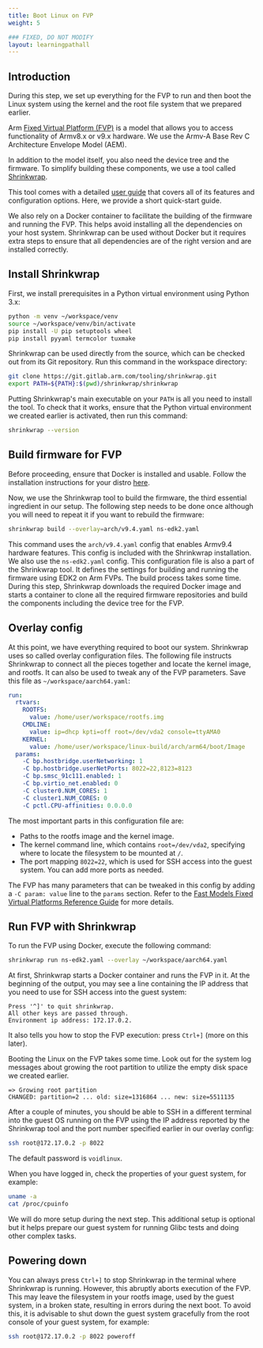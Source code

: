 ```yaml
---
title: Boot Linux on FVP
weight: 5

### FIXED, DO NOT MODIFY
layout: learningpathall
---
```


## Introduction

During this step, we set up everything for the FVP to run and then boot the Linux system
using the kernel and the root file system that we prepared earlier.

Arm [Fixed Virtual Platform (FVP)][1] is a model that allows you to access functionality
of Armv8.x or v9.x hardware. We use the Armv-A Base Rev C Architecture Envelope Model (AEM).

In addition to the model itself, you also need the device tree and the firmware. To simplify
building these components, we use a tool called [Shrinkwrap][2].

This tool comes with a detailed [user guide][3] that covers all of its features and
configuration options. Here, we provide a short quick-start guide.

We also rely on a Docker container to facilitate the building of the firmware and
running the FVP. This helps avoid installing all the dependencies on your host system.
Shrinkwrap can be used without Docker but it requires extra steps to ensure that all
dependencies are of the right version and are installed correctly.

## Install Shrinkwrap

First, we install prerequisites in a Python virtual environment using Python 3.x:

```bash
python -m venv ~/workspace/venv
source ~/workspace/venv/bin/activate
pip install -U pip setuptools wheel
pip install pyyaml termcolor tuxmake
```

Shrinkwrap can be used directly from the source, which can be checked out from its Git
repository. Run this command in the workspace directory:

```bash
git clone https://git.gitlab.arm.com/tooling/shrinkwrap.git
export PATH=${PATH}:$(pwd)/shrinkwrap/shrinkwrap
```

Putting Shrinkwrap's main executable on your `PATH` is all you need to install the tool.
To check that it works, ensure that the Python virtual environment we created earlier
is activated, then run this command:

```bash
shrinkwrap --version
```

## Build firmware for FVP

Before proceeding, ensure that Docker is installed and usable. Follow the installation
instructions for your distro [here][4].

Now, we use the Shrinkwrap tool to build the firmware, the third essential ingredient in our
setup. The following step needs to be done once although you will need to repeat it if you
want to rebuild the firmware:

```bash
shrinkwrap build --overlay=arch/v9.4.yaml ns-edk2.yaml
```

This command uses the `arch/v9.4.yaml` config that enables Armv9.4 hardware features.
This config is included with the Shrinkwrap installation. We also use the `ns-edk2.yaml`
config. This configuration file is also a part of the Shrinkwrap tool. It defines the
settings for building and running the firmware using EDK2 on Arm FVPs. The build
process takes some time. During this step, Shrinkwrap downloads the required Docker
image and starts a container to clone all the required firmware repositories and build
the components including the device tree for the FVP.

## Overlay config

At this point, we have everything required to boot our system. Shrinkwrap uses so called overlay
configuration files. The following file instructs Shrinkwrap to connect all the pieces together
and locate the kernel image, and rootfs. It can also be used to tweak any of the FVP
parameters. Save this file as `~/workspace/aarch64.yaml`:

```yaml
run:
  rtvars:
    ROOTFS:
      value: /home/user/workspace/rootfs.img
    CMDLINE:
      value: ip=dhcp kpti=off root=/dev/vda2 console=ttyAMA0
    KERNEL:
      value: /home/user/workspace/linux-build/arch/arm64/boot/Image
  params:
    -C bp.hostbridge.userNetworking: 1
    -C bp.hostbridge.userNetPorts: 8022=22,8123=8123
    -C bp.smsc_91c111.enabled: 1
    -C bp.virtio_net.enabled: 0
    -C cluster0.NUM_CORES: 1
    -C cluster1.NUM_CORES: 0
    -C pctl.CPU-affinities: 0.0.0.0
```

The most important parts in this configuration file are:

 * Paths to the rootfs image and the kernel image.
 * The kernel command line, which contains `root=/dev/vda2`, specifying where to locate
   the filesystem to be mounted at `/`.
 * The port mapping `8022=22`, which is used for SSH access into the guest system.
   You can add more ports as needed.

The FVP has many parameters that can be tweaked in this config by adding a `-C param: value`
line to the `params` section. Refer to the [Fast Models Fixed Virtual Platforms Reference Guide][5]
for more details.

## Run FVP with Shrinkwrap

To run the FVP using Docker, execute the following command:

```bash
shrinkwrap run ns-edk2.yaml --overlay ~/workspace/aarch64.yaml
```

At first, Shrinkwrap starts a Docker container and runs the FVP in it. At the beginning
of the output, you may see a line containing the IP address that you need to use for SSH
access into the guest system:

```
Press '^]' to quit shrinkwrap.
All other keys are passed through.
Environment ip address: 172.17.0.2.
```

It also tells you how to stop the FVP execution: press `Ctrl+]` (more on this later).

Booting the Linux on the FVP takes some time. Look out for the system log messages about
growing the root partition to utilize the empty disk space we created earlier.

```
=> Growing root partition
CHANGED: partition=2 ... old: size=1316864 ... new: size=5511135
```

After a couple of minutes, you should be able to SSH in a different terminal into the
guest OS running on the FVP using the IP address reported by the Shrinkwrap tool and the
port number specified earlier in our overlay config:

```bash
ssh root@172.17.0.2 -p 8022
```

The default password is `voidlinux`.

When you have logged in, check the properties of your guest system, for example:

```bash
uname -a
cat /proc/cpuinfo
```

We will do more setup during the next step. This additional setup is optional but it
helps prepare our guest system for running Glibc tests and doing other complex tasks.

## Powering down

You can always press `Ctrl+]` to stop Shrinkwrap in the terminal where Shrinkwrap is
running. However, this abruptly aborts execution of the FVP. This may leave the filesystem
in your rootfs image, used by the guest system, in a broken state, resulting in errors
during the next boot. To avoid this, it is advisable to shut down the guest system gracefully
from the root console of your guest system, for example:

```bash
ssh root@172.17.0.2 -p 8022 poweroff
```

[1]: https://developer.arm.com/downloads/-/arm-ecosystem-fvps
[2]: https://gitlab.arm.com/tooling/shrinkwrap
[3]: https://shrinkwrap.docs.arm.com/en/latest/
[4]: https://docs.docker.com/engine/install/
[5]: https://developer.arm.com/documentation/100966/latest/Getting-Started-with-Fixed-Virtual-Platforms/Configuring-the-model
